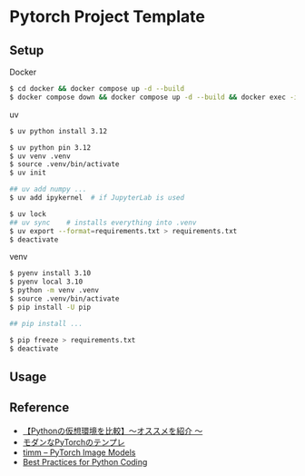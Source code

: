 # Pytorch Project Template

## Setup

Docker
```bash
$ cd docker && docker compose up -d --build
$ docker compose down && docker compose up -d --build && docker exec -it [container_name] bash
```

uv
```bash
$ uv python install 3.12

$ uv python pin 3.12
$ uv venv .venv
$ source .venv/bin/activate
$ uv init

## uv add numpy ...
$ uv add ipykernel  # if JupyterLab is used

$ uv lock
## uv sync    # installs everything into .venv
$ uv export --format=requirements.txt > requirements.txt
$ deactivate
```

venv
```bash
$ pyenv install 3.10
$ pyenv local 3.10
$ python -m venv .venv
$ source .venv/bin/activate
$ pip install -U pip

## pip install ...

$ pip freeze > requirements.txt
$ deactivate
```

## Usage

## Reference

- [【Pythonの仮想環境を比較】〜オススメを紹介 〜](https://youtu.be/r4SkIhQThe0?si=kziY5m9s05gCk9Hx)
- [モダンなPyTorchのテンプレ](https://zenn.dev/dena/articles/6f04641801b387)
- [timm – PyTorch Image Models](https://huggingface.co/timm)
- [Best Practices for Python Coding](https://cyberagentailab.github.io/BestPracticesForPythonCoding/)
